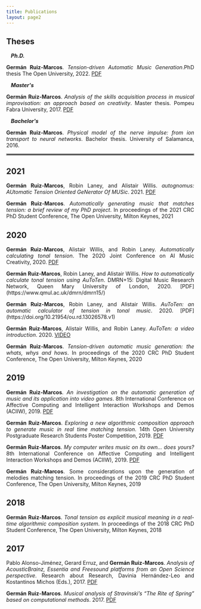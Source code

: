 ```yaml
---
title: Publications
layout: page2
---
```


<h2>Theses</h2>

<p style="margin-left:2.5%;"> <b><em>Ph.D.</em></b></p>

<p style='text-align: justify;' style="margin-left:5%; margin-right:5%;"> <b>Germán Ruiz-Marcos</b>. <em>Tension-driven Automatic Music Generation</em>.PhD thesis The Open University, 2022. <a href="https://doi.org/10.21954/ou.ro.000142cf">PDF</a></p>

<p style="margin-left:2.5%;"> <b><em>Master's</em></b></p>

<p style='text-align: justify;' style="margin-left:5%; margin-right:5%;"><b>Germán Ruiz-Marcos</b>. <em>Analysis of the skills acquisition process in musical improvisation: an approach based on creativity</em>. Master thesis. Pompeu Fabra University, 2017. <a href="https://doi.org/10.5281/zenodo.1109736">PDF</a></p>

<p style="margin-left:2.5%;"> <b><em>Bachelor's</em></b></p>

<p style='text-align: justify;' style="margin-left:5%; margin-right:5%;"><b>Germán Ruiz-Marcos</b>. <em>Physical model of the nerve impulse: from ion transport to neural networks</em>. Bachelor thesis. University of Salamanca, 2016.</p>

<hr style="border:2px solid gray">

<h2>2021</h2>

<p style='text-align: justify;' style="margin-left:5%; margin-right:5%;"><b>Germán Ruiz-Marcos</b>, Robin Laney, and Alistair Willis. <em>autognomus: AUtomatic Tension Oriented GeNerator Of MUSic</em>. 2021. <a href="https://doi.org/10.21954/ou.rd.15028599.v1">PDF</a></p>

<p style='text-align: justify;' style="margin-left:5%; margin-right:5%;"><b>Germán Ruiz-Marcos</b>. <em>Automatically generating music that matches tension: a brief review of my PhD project</em>. In proceedings of the 2021 CRC PhD Student Conference, The Open University, Milton Keynes, 2021</p>



<h2>2020</h2>

<p style='text-align: justify;' style="margin-left:5%; margin-right:5%;"><b>Germán Ruiz-Marcos</b>, Alistair Willis, and Robin Laney. <em>Automatically calculating tonal tension</em>. The 2020 Joint Conference on AI Music Creativity, 2020. <a href="http://oro.open.ac.uk/72732/">PDF</a></p>


<p style='text-align: justify;' style="margin-left:5%; margin-right:5%;"><b>Germán Ruiz-Marcos</b>, Robin Laney, and Alistair Willis. <em>How to automatically calculate tonal tension using AuToTen</em>. DMRN+15: Digital Music Research Network, Queen Mary University of London, 2020. [PDF] (https://www.qmul.ac.uk/dmrn/dmrn15/)</p>


<p style='text-align: justify;' style="margin-left:5%; margin-right:5%;"><b>Germán Ruiz-Marcos</b>, Robin Laney, and Alistair Willis. <em>AuToTen: an automatic calculator of tension in tonal music</em>. 2020. [PDF](https://doi.org/10.21954/ou.rd.13026578.v1)</p>

<p style='text-align: justify;' style="margin-left:5%; margin-right:5%;"><b>Germán Ruiz-Marcos</b>, Alistair Willis, and Robin Laney. <em>AuToTen: a video introduction</em>. 2020. <a href="https://doi.org/10.21954/ou.rd.13128827.v3">VIDEO</a></p>

<p style='text-align: justify;' style="margin-left:5%; margin-right:5%;"><b>Germán Ruiz-Marcos</b>. <em>Tension-driven automatic music generation: the whats, whys and hows</em>. In proceedings of the 2020 CRC PhD Student Conference, The Open University, Milton Keynes, 2020</p>



<h2>2019</h2>

<p style='text-align: justify;' style="margin-left:5%; margin-right:5%;"><b>Germán Ruiz-Marcos</b>. <em>An investigation on the automatic generation of music and its application into video games</em>. 8th International Conference on Affective Computing and Intelligent Interaction Workshops and Demos (ACIIW), 2019. <a href="https://ieeexplore.ieee.org/document/8925275">PDF</a></p>

<p style='text-align: justify;' style="margin-left:5%; margin-right:5%;"><b>Germán Ruiz-Marcos</b>. <em>Exploring a new algorithmic composition approach to generate music in real time matching tension</em>. 14th Open University Postgraduate Research Students Poster Competition, 2019. <a href="https://doi.org/10.21954/ou.rd.13026956.v1">PDF</a></p>

<p style='text-align: justify;' style="margin-left:5%; margin-right:5%;"><b>Germán Ruiz-Marcos</b>. <em>My computer writes music on its own... does yours?</em> 8th International Conference on Affective Computing and Intelligent Interaction Workshops and Demos (ACIIW), 2019. <a href="https://doi.org/10.21954/ou.rd.13026956.v1">PDF</a></p>

<p style='text-align: justify;' style="margin-left:5%; margin-right:5%;"><b>Germán Ruiz-Marcos</b>. </em>Some considerations upon the generation of melodies matching tension</em>. In proceedings of the 2019 CRC PhD Student Conference, The Open University, Milton Keynes, 2019</p>



<h2>2018</h2>

<p style='text-align: justify;' style="margin-left:5%; margin-right:5%;"><b>Germán Ruiz-Marcos</b>. <em>Tonal tension as explicit musical meaning in a real-time algorithmic composition system</em>. In proceedings of the 2018 CRC PhD Student Conference, The Open University, Milton Keynes, 2018</p>

<h2>2017</h2>

<p style='text-align: justify;' style="margin-left:5%; margin-right:5%;">Pablo Alonso-Jiménez, Gerard Erruz, and <b>Germán Ruiz-Marcos</b>. <em>Analysis of AcousticBrainz, Essentia and Freesound platforms from an Open Science perspective</em>. Research about Research, Davinia Hernández-Leo and Kostantinos Michos (Eds.), 2017. <a href="https://bit.ly/3xVMnGU">PDF</a></p>


<p style='text-align: justify;' style="margin-left:5%; margin-right:5%;"><b>Germán Ruiz-Marcos</b>. <em>Musical analysis of Stravinski’s “The Rite of Spring” based on computational methods</em>. 2017. <a href="https://arxiv.org/pdf/2011.04568.pdf">PDF</a></p>
